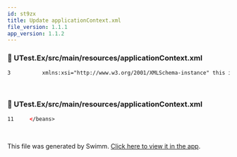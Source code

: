 ```yaml
---
id: st9zx
title: Update applicationContext.xml
file_version: 1.1.1
app_version: 1.1.2
---
```



<!-- NOTE-swimm-snippet: the lines below link your snippet to Swimm -->
### 📄 UTest.Ex/src/main/resources/applicationContext.xml
```xml
3          xmlns:xsi="http://www.w3.org/2001/XMLSchema-instance" this is test
```

<br/>

<!-- NOTE-swimm-snippet: the lines below link your snippet to Swimm -->
### 📄 UTest.Ex/src/main/resources/applicationContext.xml
```xml
11     </beans>
```

<br/>

This file was generated by Swimm. [Click here to view it in the app](http://localhost:5001/repos/ls4DA2fLasmQuEbT4ipw/docs/st9zx).
